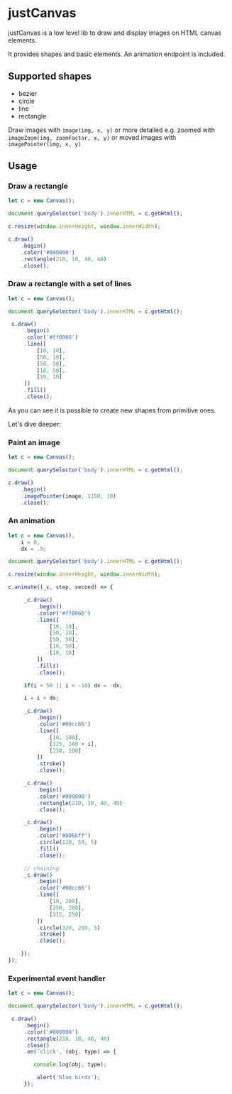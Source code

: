 # justCanvas

justCanvas is a low level lib to draw and display images on HTML canvas elements.

It provides shapes and basic elements. An animation endpoint is included.

## Supported shapes
* bezier
* circle
* line
* rectangle

Draw images with `image(img, x, y)` 
or more detailed e.g. zoomed with `imageZoom(img, zoomFactor, x, y)` 
or moved images with `imagePointer(img, x, y)`

## Usage

### Draw a rectangle
```javascript 1.8
let c = new Canvas();

document.querySelector('body').innerHTML = c.getHtml();

c.resize(window.innerHeight, window.innerWidth);

c.draw()
    .begin()
    .color('#000000')
    .rectangle(210, 10, 40, 40)
    .close();
```

### Draw a rectangle with a set of lines
```javascript 1.8
let c = new Canvas();

document.querySelector('body').innerHTML = c.getHtml();

 c.draw()
     .begin()
     .color('#ff0066')
     .line([
         [10, 10],
         [50, 10],
         [50, 50],
         [10, 50],
         [10, 10]
     ])
     .fill()
     .close();
```
As you can see it is possible to create new shapes from primitive ones.

Let's dive deeper:

### Paint an image
```javascript 1.8
let c = new Canvas();

document.querySelector('body').innerHTML = c.getHtml();

c.draw()
    .begin()
    .imagePointer(image, 1150, 10)
    .close();
```

### An animation

```javascript 1.8
let c = new Canvas(),
    i = 0,
    dx = .5;

document.querySelector('body').innerHTML = c.getHtml();

c.resize(window.innerHeight, window.innerWidth);

c.animate((_c, step, second) => {

     _c.draw()
         .begin()
         .color('#ff0066')
         .line([
             [10, 10],
             [50, 10],
             [50, 50],
             [10, 50],
             [10, 10]
         ])
         .fill()
         .close();

     if(i > 50 || i < -10) dx = -dx;

     i = i + dx;

     _c.draw()
         .begin()
         .color('#00cc66')
         .line([
             [10, 100],
             [125, 100 + i],
             [250, 100]
         ])
         .stroke()
         .close();

     _c.draw()
         .begin()
         .color('#000000')
         .rectangle(210, 10, 40, 40)
         .close();

     _c.draw()
         .begin()
         .color('#0066ff')
         .circle(120, 50, 5)
         .fill()
         .close();

     // chaining
     _c.draw()
         .begin()
         .color('#00cc66')
         .line([
             [10, 200],
             [250, 200],
             [315, 250]
         ])
         .circle(320, 250, 5)
         .stroke()
         .close();

    });
});
```

### Experimental event handler

```javascript 1.8
let c = new Canvas();

document.querySelector('body').innerHTML = c.getHtml();

 c.draw()
     .begin()
     .color('#000000')
     .rectangle(210, 10, 40, 40)
     .close()
     .on('click', (obj, type) => {

        console.log(obj, type);

         alert('blue birds');
     });
```